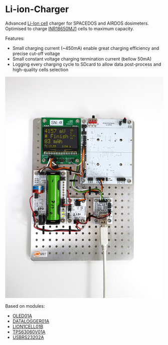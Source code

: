 # Li-ion-Charger
Advanced [Li-Ion cell](https://en.wikipedia.org/wiki/Lithium-ion_battery) charger for SPACEDOS and AIRDOS dosimeters. Optimised to charge [INR18650MJ1](https://eu.nkon.nl/sk/k/Specification%20INR18650MJ1%2022.08.2014.pdf) cells to maximum capacity.

Features:
  * Small charging current (~450mA) enable great charging efficiency and precise cut-off voltage
  * Small constant voltage charging termination current (bellow 50mA)
  * Logging every charging cycle to SDcard to allow data post-process and high-quality cells selection

![Li-Ion charger prototype](/doc/img/Li-ion-Charger.jpg)

Based on modules:
* [OLED01A](https://github.com/mlab-modules/OLED01)
* [DATALOGGER01A](https://github.com/mlab-modules/DATALOGGER01)
* [LION1CELL01B](https://github.com/mlab-modules/LION1CELL01)
* [TPS63060V01A](https://github.com/mlab-modules/TPS63060V01)
* [USBRS23202A](https://github.com/mlab-modules/USB232R02)
